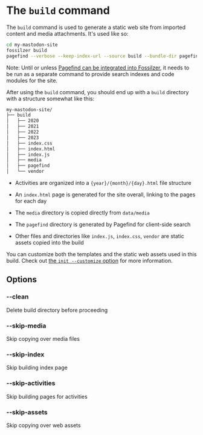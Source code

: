 # The `build` command

The `build` command is used to generate a static web site from imported
content and media attachments. It's used like so:

```bash
cd my-mastodon-site
fossilzer build
pagefind --verbose --keep-index-url --source build --bundle-dir pagefind
```

Note: Until or unless [Pagefind can be integrated into Fossilzer](https://github.com/lmorchard/fossilizer/issues/7), it needs to be run as a separate command to provide search indexes and code modules for the site. 

After using the `build` command, you should end up with a `build` directory
with a structure somewhat like this:

```bash
my-mastodon-site/
├── build
│   ├── 2020
│   ├── 2021
│   ├── 2022
│   ├── 2023
│   ├── index.css
│   ├── index.html
│   ├── index.js
│   ├── media
│   ├── pagefind
│   └── vendor
```

- Activities are organized into a `{year}/{month}/{day}.html` file structure

- An `index.html` page is generated for the site overall, linking to the pages for each day

- The `media` directory is copied directly from `data/media`

- The `pagefind` directory is generated by Pagefind for client-side search

- Other files and directories like `index.js`, `index.css`, `vendor` are static assets copied into the build

You can customize both the templates and the static web assets used in this build. Check out [the `init --customize` option](./init.md#--customize) for more information.

## Options

### --clean
Delete build directory before proceeding

### --skip-media      
Skip copying over media files

### --skip-index       
Skip building index page

### --skip-activities  
Skip building pages for activities

### --skip-assets      
Skip copying over web assets
